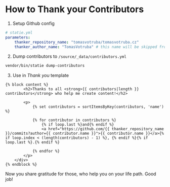 # How to Thank your Contributors

1. Setup Github config


```yaml
# statie.yml
parameters:
    thanker_repository_name: "tomasvotruba/tomasvotruba.cz"
    thanker_author_name: "TomasVotruba" # this name will be skipped from stats  
```

2. Dump contributors to `/source/_data/contributors.yml`

```bash
vendor/bin/statie dump-contributors
```

3. Use in *Thank you* template

```twig
{% block content %}
        <h2>Thanks to all <strong>{{ contributors|length }} contributors</strong> who help me create content!</h2>

        <p>
            {% set contributors = sortItemsByKey(contributors, 'name') %}
            
            {% for contributor in contributors %}
                {% if loop.last %}and{% endif %}
                <a href="https://github.com/{{ thanker_repository_name }}/commits?author={{ contributor.name }}">{{ contributor.name }}</a>{% if loop.index < (length(contributors) - 1) %}, {% endif %}{% if loop.last %}.{% endif %}

            {% endfor %}
        </p>
    </div>
{% endblock %}
``` 

Now you share gratitude for those, who help you on your life path. Good job!
